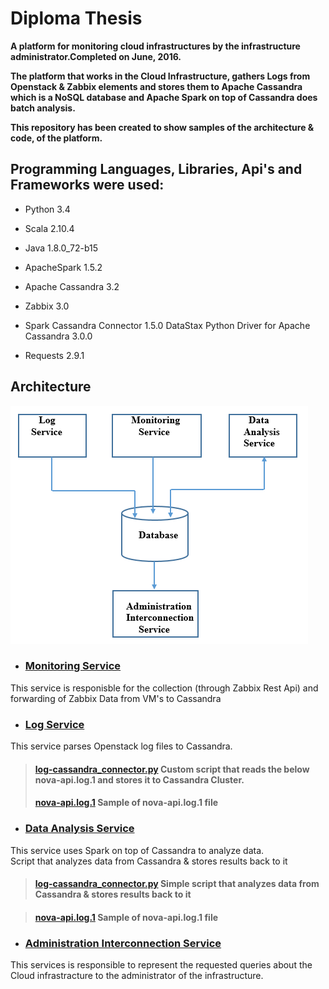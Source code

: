 # Diploma Thesis

__A platform for monitoring cloud infrastructures by the infrastructure administrator.Completed on June, 2016.__

__The platform that works in the Cloud Infrastructure, gathers Logs from Openstack & Zabbix elements and stores them
  to Apache Cassandra which is a NoSQL database and Apache Spark on top of Cassandra does batch analysis.__  
  
__This repository has been created to show samples of the architecture & code, of the platform.__

 ## Programming Languages, Libraries, Api's and Frameworks were used:

  * Python 3.4 

  * Scala 2.10.4 

  * Java 1.8.0_72-b15 

  * ApacheSpark 1.5.2 

  * Apache Cassandra 3.2 

  * Zabbix 3.0 

  * Spark Cassandra Connector 1.5.0 DataStax Python Driver for Apache Cassandra 3.0.0 

  * Requests 2.9.1

 ## Architecture
![Image of Architecture](https://github.com/kdalkafoukis/diploma_thesis/blob/master/img/platform_arch.PNG)

  * ### [**Monitoring Service**](https://github.com/kdalkafoukis/diploma_thesis/tree/master/monitoring_service)
  This service is responisble for the collection (through Zabbix Rest Api) and forwarding of Zabbix Data from VM's to Cassandra

  * ### [**Log Service**](https://github.com/kdalkafoukis/diploma_thesis/tree/master/log_service)
  This service parses Openstack log files to Cassandra.

   > #### [**log-cassandra_connector.py**](https://github.com/kdalkafoukis/diploma_thesis/tree/master/log_service/log-cassandra_connector.py) Custom script that reads  the below nova-api.log.1 and stores it to Cassandra Cluster.
   > #### [**nova-api.log.1**](https://github.com/kdalkafoukis/diploma_thesis/tree/master/log_service/nova-api.log.1) Sample of nova-api.log.1 file

  * ### [**Data Analysis Service**](https://github.com/kdalkafoukis/diploma_thesis/tree/master/analysis_service)
  This service uses Spark on top of Cassandra to analyze data.  
  Script that analyzes data from Cassandra & stores results back to it
     
  >    #### [**log-cassandra_connector.py**](https://github.com/kdalkafoukis/diploma_thesis/tree/master/analysis_service/spark-script_1.scala) Simple script that analyzes data from Cassandra & stores results back to it
     
  >    #### [**nova-api.log.1**](https://github.com/kdalkafoukis/diploma_thesis/tree/master/analysis_service/spark-script_1.scala) Sample of nova-api.log.1 file
 
  * ### [**Administration Interconnection Service**](https://github.com/kdalkafoukis/diploma_thesis/tree/master/)
  This services is responsible to represent the requested queries about the Cloud infrastracture to the administrator of the infrastructure.
